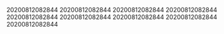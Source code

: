 20200812082844
20200812082844
20200812082844
20200812082844
20200812082844
20200812082844
20200812082844
20200812082844
20200812082844
